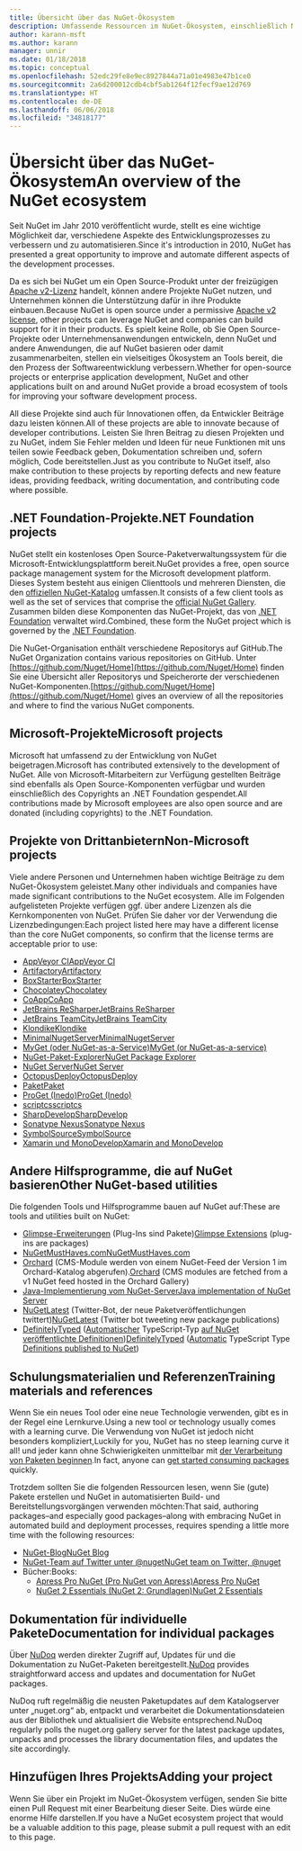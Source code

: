 ```yaml
---
title: Übersicht über das NuGet-Ökosystem
description: Umfassende Ressourcen im NuGet-Ökosystem, einschließlich NuGet-Quellen, NuGet-Projekte von Drittanbietern, Hilfsprogramme und Schulungsmaterialien.
author: karann-msft
ms.author: karann
manager: unnir
ms.date: 01/18/2018
ms.topic: conceptual
ms.openlocfilehash: 52edc29fe8e9ec8927844a71a01e4983e47b1ce0
ms.sourcegitcommit: 2a6d200012cdb4cbf5ab1264f12fecf9ae12d769
ms.translationtype: HT
ms.contentlocale: de-DE
ms.lasthandoff: 06/06/2018
ms.locfileid: "34818177"
---
```

# <a name="an-overview-of-the-nuget-ecosystem"></a><span data-ttu-id="4980e-103">Übersicht über das NuGet-Ökosystem</span><span class="sxs-lookup"><span data-stu-id="4980e-103">An overview of the NuGet ecosystem</span></span>

<span data-ttu-id="4980e-104">Seit NuGet im Jahr 2010 veröffentlicht wurde, stellt es eine wichtige Möglichkeit dar, verschiedene Aspekte des Entwicklungsprozesses zu verbessern und zu automatisieren.</span><span class="sxs-lookup"><span data-stu-id="4980e-104">Since it's introduction in 2010, NuGet has presented a great opportunity to improve and automate different aspects of the development processes.</span></span>

<span data-ttu-id="4980e-105">Da es sich bei NuGet um ein Open Source-Produkt unter der freizügigen [Apache v2-Lizenz](http://choosealicense.com/licenses/apache/) handelt, können andere Projekte NuGet nutzen, und Unternehmen können die Unterstützung dafür in ihre Produkte einbauen.</span><span class="sxs-lookup"><span data-stu-id="4980e-105">Because NuGet is open source under a permissive [Apache v2 license](http://choosealicense.com/licenses/apache/), other projects can leverage NuGet and companies can build support for it in their products.</span></span> <span data-ttu-id="4980e-106">Es spielt keine Rolle, ob Sie Open Source-Projekte oder Unternehmensanwendungen entwickeln, denn NuGet und andere Anwendungen, die auf NuGet basieren oder damit zusammenarbeiten, stellen ein vielseitiges Ökosystem an Tools bereit, die den Prozess der Softwareentwicklung verbessern.</span><span class="sxs-lookup"><span data-stu-id="4980e-106">Whether for open-source projects or enterprise application development, NuGet and other applications built on and around NuGet provide a broad ecosystem of tools for improving your software development process.</span></span>

<span data-ttu-id="4980e-107">All diese Projekte sind auch für Innovationen offen, da Entwickler Beiträge dazu leisten können.</span><span class="sxs-lookup"><span data-stu-id="4980e-107">All of these projects are able to innovate because of developer contributions.</span></span> <span data-ttu-id="4980e-108">Leisten Sie Ihren Beitrag zu diesen Projekten und zu NuGet, indem Sie Fehler melden und Ideen für neue Funktionen mit uns teilen sowie Feedback geben, Dokumentation schreiben und, sofern möglich, Code bereitstellen.</span><span class="sxs-lookup"><span data-stu-id="4980e-108">Just as you contribute to NuGet itself, also make contribution to these projects by reporting defects and new feature ideas, providing feedback, writing documentation, and contributing code where possible.</span></span>

## <a name="net-foundation-projects"></a><span data-ttu-id="4980e-109">.NET Foundation-Projekte</span><span class="sxs-lookup"><span data-stu-id="4980e-109">.NET Foundation projects</span></span>

<span data-ttu-id="4980e-110">NuGet stellt ein kostenloses Open Source-Paketverwaltungssystem für die Microsoft-Entwicklungsplattform bereit.</span><span class="sxs-lookup"><span data-stu-id="4980e-110">NuGet provides a free, open source package management system for the Microsoft development platform.</span></span> <span data-ttu-id="4980e-111">Dieses System besteht aus einigen Clienttools und mehreren Diensten, die den [offiziellen NuGet-Katalog](http://www.nuget.org) umfassen.</span><span class="sxs-lookup"><span data-stu-id="4980e-111">It consists of a few client tools as well as the set of services that comprise the [official NuGet Gallery](http://www.nuget.org).</span></span> <span data-ttu-id="4980e-112">Zusammen bilden diese Komponenten das NuGet-Projekt, das von [.NET Foundation](http://www.dotnetfoundation.org/) verwaltet wird.</span><span class="sxs-lookup"><span data-stu-id="4980e-112">Combined, these form the NuGet project which is governed by the [.NET Foundation](http://www.dotnetfoundation.org/).</span></span>

<span data-ttu-id="4980e-113">Die NuGet-Organisation enthält verschiedene Repositorys auf GitHub.</span><span class="sxs-lookup"><span data-stu-id="4980e-113">The NuGet Organization contains various repositories on GitHub.</span></span> <span data-ttu-id="4980e-114">Unter [https://github.com/Nuget/Home](https://github.com/Nuget/Home) finden Sie eine Übersicht aller Repositorys und Speicherorte der verschiedenen NuGet-Komponenten.</span><span class="sxs-lookup"><span data-stu-id="4980e-114">[https://github.com/Nuget/Home](https://github.com/Nuget/Home) gives an overview of all the repositories and where to find the various NuGet components.</span></span>

## <a name="microsoft-projects"></a><span data-ttu-id="4980e-115">Microsoft-Projekte</span><span class="sxs-lookup"><span data-stu-id="4980e-115">Microsoft projects</span></span>

<span data-ttu-id="4980e-116">Microsoft hat umfassend zu der Entwicklung von NuGet beigetragen.</span><span class="sxs-lookup"><span data-stu-id="4980e-116">Microsoft has contributed extensively to the development of NuGet.</span></span> <span data-ttu-id="4980e-117">Alle von Microsoft-Mitarbeitern zur Verfügung gestellten Beiträge sind ebenfalls als Open Source-Komponenten verfügbar und wurden einschließlich des Copyrights an .NET Foundation gespendet.</span><span class="sxs-lookup"><span data-stu-id="4980e-117">All contributions made by Microsoft employees are also open source and are donated (including copyrights) to the .NET Foundation.</span></span>

## <a name="non-microsoft-projects"></a><span data-ttu-id="4980e-118">Projekte von Drittanbietern</span><span class="sxs-lookup"><span data-stu-id="4980e-118">Non-Microsoft projects</span></span>

<span data-ttu-id="4980e-119">Viele andere Personen und Unternehmen haben wichtige Beiträge zu dem NuGet-Ökosystem geleistet.</span><span class="sxs-lookup"><span data-stu-id="4980e-119">Many other individuals and companies have made significant contributions to the NuGet ecosystem.</span></span> <span data-ttu-id="4980e-120">Alle im Folgenden aufgelisteten Projekte verfügen ggf. über andere Lizenzen als die Kernkomponenten von NuGet. Prüfen Sie daher vor der Verwendung die Lizenzbedingungen:</span><span class="sxs-lookup"><span data-stu-id="4980e-120">Each project listed here may have a different license than the core NuGet components, so confirm that the license terms are acceptable prior to use:</span></span>

- [<span data-ttu-id="4980e-121">AppVeyor CI</span><span class="sxs-lookup"><span data-stu-id="4980e-121">AppVeyor CI</span></span>](https://www.appveyor.com/)
- [<span data-ttu-id="4980e-122">Artifactory</span><span class="sxs-lookup"><span data-stu-id="4980e-122">Artifactory</span></span>](https://www.jfrog.com/artifactory/)
- [<span data-ttu-id="4980e-123">BoxStarter</span><span class="sxs-lookup"><span data-stu-id="4980e-123">BoxStarter</span></span>](http://boxstarter.org/)
- [<span data-ttu-id="4980e-124">Chocolatey</span><span class="sxs-lookup"><span data-stu-id="4980e-124">Chocolatey</span></span>](https://chocolatey.org/)
- [<span data-ttu-id="4980e-125">CoApp</span><span class="sxs-lookup"><span data-stu-id="4980e-125">CoApp</span></span>](http://coapp.org/)
- [<span data-ttu-id="4980e-126">JetBrains ReSharper</span><span class="sxs-lookup"><span data-stu-id="4980e-126">JetBrains ReSharper</span></span>](https://resharper-plugins.jetbrains.com/)
- [<span data-ttu-id="4980e-127">JetBrains TeamCity</span><span class="sxs-lookup"><span data-stu-id="4980e-127">JetBrains TeamCity</span></span>](https://www.jetbrains.com/teamcity/)
- [<span data-ttu-id="4980e-128">Klondike</span><span class="sxs-lookup"><span data-stu-id="4980e-128">Klondike</span></span>](https://github.com/themotleyfool/Klondike)
- [<span data-ttu-id="4980e-129">MinimalNugetServer</span><span class="sxs-lookup"><span data-stu-id="4980e-129">MinimalNugetServer</span></span>](https://github.com/TanukiSharp/MinimalNugetServer)
- [<span data-ttu-id="4980e-130">MyGet (oder NuGet-as-a-Service)</span><span class="sxs-lookup"><span data-stu-id="4980e-130">MyGet (or NuGet-as-a-service)</span></span>](http://www.myget.org/)
- [<span data-ttu-id="4980e-131">NuGet-Paket-Explorer</span><span class="sxs-lookup"><span data-stu-id="4980e-131">NuGet Package Explorer</span></span>](https://github.com/NuGetPackageExplorer/NuGetPackageExplorer)
- [<span data-ttu-id="4980e-132">NuGet Server</span><span class="sxs-lookup"><span data-stu-id="4980e-132">NuGet Server</span></span>](http://nugetserver.net/)
- [<span data-ttu-id="4980e-133">OctopusDeploy</span><span class="sxs-lookup"><span data-stu-id="4980e-133">OctopusDeploy</span></span>](https://octopus.com/)
- [<span data-ttu-id="4980e-134">Paket</span><span class="sxs-lookup"><span data-stu-id="4980e-134">Paket</span></span>](https://fsprojects.github.io/Paket/)
- [<span data-ttu-id="4980e-135">ProGet (Inedo)</span><span class="sxs-lookup"><span data-stu-id="4980e-135">ProGet (Inedo)</span></span>](http://inedo.com/proget)
- [<span data-ttu-id="4980e-136">scriptcs</span><span class="sxs-lookup"><span data-stu-id="4980e-136">scriptcs</span></span>](http://scriptcs.net/)
- [<span data-ttu-id="4980e-137">SharpDevelop</span><span class="sxs-lookup"><span data-stu-id="4980e-137">SharpDevelop</span></span>](http://community.sharpdevelop.net/blogs/mattward/archive/2011/01/23/NuGetSupportInSharpDevelop.aspx)
- [<span data-ttu-id="4980e-138">Sonatype Nexus</span><span class="sxs-lookup"><span data-stu-id="4980e-138">Sonatype Nexus</span></span>](http://www.sonatype.com/nexus-repository-sonatype)
- [<span data-ttu-id="4980e-139">SymbolSource</span><span class="sxs-lookup"><span data-stu-id="4980e-139">SymbolSource</span></span>](http://www.symbolsource.org/Public)
- [<span data-ttu-id="4980e-140">Xamarin und MonoDevelop</span><span class="sxs-lookup"><span data-stu-id="4980e-140">Xamarin and MonoDevelop</span></span>](https://github.com/mrward/monodevelop-nuget-addin)

## <a name="other-nuget-based-utilities"></a><span data-ttu-id="4980e-141">Andere Hilfsprogramme, die auf NuGet basieren</span><span class="sxs-lookup"><span data-stu-id="4980e-141">Other NuGet-based utilities</span></span>

<span data-ttu-id="4980e-142">Die folgenden Tools und Hilfsprogramme bauen auf NuGet auf:</span><span class="sxs-lookup"><span data-stu-id="4980e-142">These are tools and utilities built on NuGet:</span></span>

- <span data-ttu-id="4980e-143">[Glimpse-Erweiterungen](http://getglimpse.com/Packages) (Plug-Ins sind Pakete)</span><span class="sxs-lookup"><span data-stu-id="4980e-143">[Glimpse Extensions](http://getglimpse.com/Packages) (plug-ins are packages)</span></span>
- [<span data-ttu-id="4980e-144">NuGetMustHaves.com</span><span class="sxs-lookup"><span data-stu-id="4980e-144">NuGetMustHaves.com</span></span>](http://nugetmusthaves.com/)
- <span data-ttu-id="4980e-145">[Orchard](http://www.orchardproject.net/) (CMS-Module werden von einem NuGet-Feed der Version 1 im Orchard-Katalog abgerufen).</span><span class="sxs-lookup"><span data-stu-id="4980e-145">[Orchard](http://www.orchardproject.net/) (CMS modules are fetched from a v1 NuGet feed hosted in the Orchard Gallery)</span></span>
- [<span data-ttu-id="4980e-146">Java-Implementierung vom NuGet-Server</span><span class="sxs-lookup"><span data-stu-id="4980e-146">Java implementation of NuGet Server</span></span>](http://jonnyzzz.com/blog/2012/03/07/nuget-server-in-pure-java/)
- <span data-ttu-id="4980e-147">[NuGetLatest](https://twitter.com/NuGetLatest) (Twitter-Bot, der neue Paketveröffentlichungen twittert)</span><span class="sxs-lookup"><span data-stu-id="4980e-147">[NuGetLatest](https://twitter.com/NuGetLatest) (Twitter bot tweeting new package publications)</span></span>
- <span data-ttu-id="4980e-148">[DefinitelyTyped](http://definitelytyped.org/) ([Automatischer](https://github.com/DefinitelyTyped/NugetAutomation/) TypeScript-Typ [auf NuGet veröffentlichte Definitionen](http://www.nuget.org/packages?q=DefinitelyTyped))</span><span class="sxs-lookup"><span data-stu-id="4980e-148">[DefinitelyTyped](http://definitelytyped.org/) ([Automatic](https://github.com/DefinitelyTyped/NugetAutomation/) TypeScript Type [Definitions published to NuGet](http://www.nuget.org/packages?q=DefinitelyTyped))</span></span>

## <a name="training-materials-and-references"></a><span data-ttu-id="4980e-149">Schulungsmaterialien und Referenzen</span><span class="sxs-lookup"><span data-stu-id="4980e-149">Training materials and references</span></span>

<span data-ttu-id="4980e-150">Wenn Sie ein neues Tool oder eine neue Technologie verwenden, gibt es in der Regel eine Lernkurve.</span><span class="sxs-lookup"><span data-stu-id="4980e-150">Using a new tool or technology usually comes with a learning curve.</span></span> <span data-ttu-id="4980e-151">Die Verwendung von NuGet ist jedoch nicht besonders kompliziert,</span><span class="sxs-lookup"><span data-stu-id="4980e-151">Luckily for you, NuGet has no steep learning curve it all!</span></span> <span data-ttu-id="4980e-152">und jeder kann ohne Schwierigkeiten unmittelbar mit [der Verarbeitung von Paketen beginnen](../quickstart/use-a-package.md).</span><span class="sxs-lookup"><span data-stu-id="4980e-152">In fact, anyone can [get started consuming packages](../quickstart/use-a-package.md) quickly.</span></span>

<span data-ttu-id="4980e-153">Trotzdem sollten Sie die folgenden Ressourcen lesen, wenn Sie (gute) Pakete erstellen und NuGet in automatisierten Build- und Bereitstellungsvorgängen verwenden möchten:</span><span class="sxs-lookup"><span data-stu-id="4980e-153">That said, authoring packages–and especially good packages–along with  embracing NuGet in automated build and deployment processes, requires spending a little more time with the following resources:</span></span>

- [<span data-ttu-id="4980e-154">NuGet-Blog</span><span class="sxs-lookup"><span data-stu-id="4980e-154">NuGet Blog</span></span>](http://blog.nuget.org/)
- [<span data-ttu-id="4980e-155">NuGet-Team auf Twitter unter @nuget</span><span class="sxs-lookup"><span data-stu-id="4980e-155">NuGet team on Twitter, @nuget</span></span>](http://twitter.com/nuget)
- <span data-ttu-id="4980e-156">Bücher:</span><span class="sxs-lookup"><span data-stu-id="4980e-156">Books:</span></span>
  - [<span data-ttu-id="4980e-157">Apress Pro NuGet (Pro NuGet von Apress)</span><span class="sxs-lookup"><span data-stu-id="4980e-157">Apress Pro NuGet</span></span>](http://bit.ly/ProNuGet)
  - [<span data-ttu-id="4980e-158">NuGet 2 Essentials (NuGet 2: Grundlagen)</span><span class="sxs-lookup"><span data-stu-id="4980e-158">NuGet 2 Essentials</span></span>](http://www.amazon.com/NuGet-2-Essentials-Damir-Arh-ebook/dp/B00GTQD5M4)

## <a name="documentation-for-individual-packages"></a><span data-ttu-id="4980e-159">Dokumentation für individuelle Pakete</span><span class="sxs-lookup"><span data-stu-id="4980e-159">Documentation for individual packages</span></span>

<span data-ttu-id="4980e-160">Über [NuDoq](http://nudoq.org) werden direkter Zugriff auf, Updates für und die Dokumentation zu NuGet-Paketen bereitgestellt.</span><span class="sxs-lookup"><span data-stu-id="4980e-160">[NuDoq](http://nudoq.org) provides straightforward access and updates and documentation for NuGet packages.</span></span>

<span data-ttu-id="4980e-161">NuDoq ruft regelmäßig die neusten Paketupdates auf dem Katalogserver unter „nuget.org“ ab, entpackt und verarbeitet die Dokumentationsdateien aus der Bibliothek und aktualisiert die Website entsprechend.</span><span class="sxs-lookup"><span data-stu-id="4980e-161">NuDoq regularly polls the nuget.org gallery server for the latest package updates, unpacks and processes the library documentation files, and updates the site accordingly.</span></span>

## <a name="adding-your-project"></a><span data-ttu-id="4980e-162">Hinzufügen Ihres Projekts</span><span class="sxs-lookup"><span data-stu-id="4980e-162">Adding your project</span></span>

<span data-ttu-id="4980e-163">Wenn Sie über ein Projekt im NuGet-Ökosystem verfügen, senden Sie bitte einen Pull Request mit einer Bearbeitung dieser Seite. Dies würde eine enorme Hilfe darstellen.</span><span class="sxs-lookup"><span data-stu-id="4980e-163">If you have a NuGet ecosystem project that would be a valuable addition to this page, please  submit a pull request with an edit to this page.</span></span>
